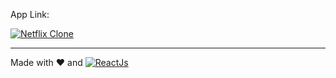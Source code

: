 App Link:

[![Netflix  Clone](https://img.shields.io/badge/Netflix%20Clone-E50914?style=for-the-badge&logo=netflix&logoColor=white)](https://netflix-clone-dhruv.web.app)

---

Made with ♥ and [![ReactJs](https://img.shields.io/badge/React-20232A?style=for-the-badge&logo=react&logoColor=61DAFB)](https://reactjs.org)
